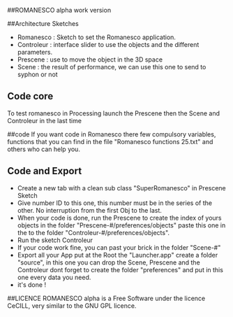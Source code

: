 ##ROMANESCO alpha
work version

##Architecture Sketches
* Romanesco : Sketch to set the Romanesco application.
* Controleur : interface slider to use the objects and the different parameters.
* Prescene : use to move the object in the 3D space
* Scene : the result of performance, we can use this one to send to syphon or not

## Code core
To test romanesco in Processing launch the Prescene then the Scene and Controleur in the last time

##code
If you want code in Romanesco there few compulsory variables, functions that you can find in the file "Romanesco functions 25.txt" and others who can help you.

## Code and Export
* Create a new tab with a clean sub class "SuperRomanesco" in Prescene Sketch
* Give number ID to this one, this number must be in the series of the other. No interruption from the first Obj to the last.
* When your code is done, run the Prescene to create the index of yours objects in the folder "Prescene-#/preferences/objects" paste this one in the to the folder "Controleur-#/preferences/objects".
* Run the sketch Controleur
* If your code work fine, you can past your brick in the folder "Scene-#"
* Export all your App put at the Root the "Launcher.app" create a folder "source", in this one you can drop the Scene, Prescene and the Controleur dont forget to create the folder "preferences" and put in this one every data you need.
* it's done !




##LICENCE
ROMANESCO alpha is a Free Software under the licence CeCILL, very similar to the GNU GPL licence.
